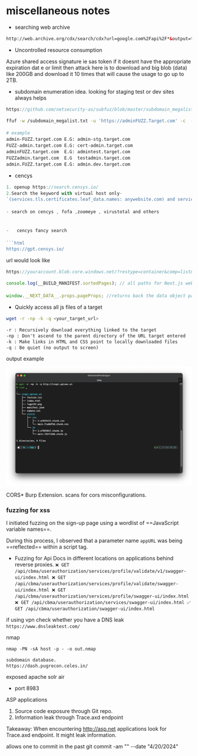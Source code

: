 # miscellaneous notes

-   searching web archive

```html
http://web.archive.org/cdx/search/cdx?url=google.com%2Fapi%2F*&output=text&fl=original&collapse=urlkey&from=
```

-   Uncontrolled resource consumption

Azure shared access signature ie sas token if it doesnt have the appropriate expiration dat e or limit then attack here is to download and big blob (data) like 200GB and download it 10 times that will cause the usage to go up to 2TB.

-   subdomain enumeration idea. looking for staging test or dev sites always helps

```js
https://github.com/netsecurity-as/subfuz/blob/master/subdomain_megalist.txt
```

```bash
ffuf -w /subdomain_megalist.txt -u 'https://adminFUZZ.Target.com' -c  -t 350 -mc all  -fs 0

# example
admin-FUZZ.target.com E.G: admin-stg.target.com
FUZZ-admin.target.com E.G: cert-admin.target.com
adminFUZZ.target.com  E.G: admintest.target.com
FUZZadmin.target.com  E.G  testadmin.target.com
admin.FUZZ.target.com E.G: admin.dev.target.com

```

-   cencys

```js
1. openup https://search.censys.io/
2.Search the keyword with virtual host only-
`(services.tls.certificates.leaf_data.names: anywebsite.com) and services.http.response.status_code=”200"`

- search on cencys , fofa ,zoomeye , virustotal and others


-   cencys fancy search

```html
https://gpt.censys.io/
```

url would look like

```js
https://youraccount.blob.core.windows.net/?restype=container&comp=list&sv=2022-11-02&se=2023-05-24T09:51:36Z&sp=r&sig=<signature>

```

```js
console.log(__BUILD_MANIFEST.sortedPages); // all paths for Next.js websites

window.__NEXT_DATA__.props.pageProps; //returns back the data object passed from the server-side
```

-   Quickly access all js files of a target

```bash
wget -r -np -k -q <your_target_url>
```

    -r : Recursively download everything linked to the target
    -np : Don't ascend to the parent directory of the URL target entered
    -k : Make links in HTML and CSS point to locally downloaded files
    -q : Be quiet (no output to screen)

output example

![alt text](image-1.png)


CORS\* Burp Extension.
scans for cors misconfigurations.

### fuzzing for xss

I initiated fuzzing on the sign-up page using a wordlist of ==JavaScript variable names==.

During this process, I observed that a parameter name `appURL` was being ==reflected== within a script tag.


- Fuzzing for Api Docs in different locations on applications behind reverse proxies.
`
❌ GET /api/cbma/userauthorization/services/profile/validate/v1/swagger-ui/index.html
❌ GET /api/cbma/userauthorization/services/profile/validate/swagger-ui/index.html
❌ GET /api/cbma/userauthorization/services/profile/swagger-ui/index.html
❌ GET /api/cbma/userauthorization/services/swagger-ui/index.html
✅ GET /api/cbma/userauthorization/swagger-ui/index.html
`


if using vpn check whether you have a DNS leak
`https://www.dnsleaktest.com/`

nmap
```
nmap -PN -sA host -p - -o out.nmap
```

```subenum
subdomain database.
https://dash.pugrecon.celes.in/
```

exposed apache solr air 
- port 8983

ASP applications
1. Source code exposure through Git repo.
2. Information leak through Trace.axd endpoint

Takeaway: When encountering http://asp.net applications look for Trace.axd endpoint. It might leak information.

allows one to commit in the past
git commit -am "" --date "4/20/2024" 